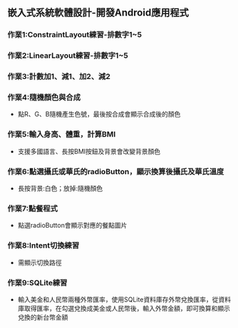 ## 嵌入式系統軟體設計-開發Android應用程式
### 作業1:ConstraintLayout練習-排數字1~5
### 作業2:LinearLayout練習-排數字1~5
### 作業3:計數加1、減1、加2、減2
### 作業4:隨機顏色與合成
* 點R、G、B隨機產生色號，最後按合成會顯示合成後的顏色
### 作業5:輸入身高、體重，計算BMI
* 支援多國語言、長按BMI按鈕及背景會改變背景顏色
### 作業6:點選攝氏或華氏的radioButton，顯示換算後攝氏及華氏溫度
* 長按背景:白色；放掉:隨機顏色
### 作業7:點餐程式
* 點選radioButton會顯示對應的餐點圖片
### 作業8:Intent切換練習
* 需顯示切換路徑
### 作業9:SQLite練習
* 輸入美金和人民幣兩種外幣匯率，使用SQLite資料庫存外幣兌換匯率，從資料庫取得匯率，在勾選兌換成美金或人民幣後，輸入外幣金額，即可換算和顯示兌換的新台幣金額

